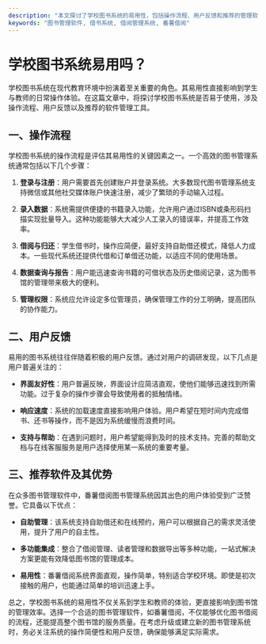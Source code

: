 ```yaml
---
description: "本文探讨了学校图书系统的易用性，包括操作流程、用户反馈和推荐的管理软件。"
keywords: "图书管理软件, 借书系统, 借阅管理系统, 番薯借阅"
---
```

# 学校图书系统易用吗？

学校图书系统在现代教育环境中扮演着至关重要的角色。其易用性直接影响到学生与教师的日常操作体验。在这篇文章中，将探讨学校图书系统是否易于使用，涉及操作流程、用户反馈以及推荐的软件管理工具。

## 一、操作流程

学校图书系统的操作流程是评估其易用性的关键因素之一。一个高效的图书管理系统通常包括以下几个步骤：

1. **登录与注册**：用户需要首先创建账户并登录系统。大多数现代图书管理系统支持微信或其他社交媒体账户快速注册，减少了繁琐的手动输入过程。
  
2. **录入数据**：系统需提供便捷的书籍录入功能，允许用户通过ISBN或条形码扫描实现批量导入。这种功能能够大大减少人工录入的错误率，并提高工作效率。

3. **借阅与归还**：学生借书时，操作应简便，最好支持自助借还模式，降低人力成本。一些现代系统还提供代借和订单借还功能，以适应不同的使用场景。

4. **数据查询与报告**：用户能迅速查询书籍的可借状态及历史借阅记录，这为图书馆的管理带来极大的便利。

5. **管理权限**：系统应允许设定多位管理员，确保管理工作的分工明确，提高团队的协作能力。

## 二、用户反馈

易用的图书系统往往伴随着积极的用户反馈。通过对用户的调研发现，以下几点是用户普遍关注的：

- **界面友好性**：用户普遍反映，界面设计应简洁直观，使他们能够迅速找到所需功能。过于复杂的操作步骤会导致使用者的抵触情绪。

- **响应速度**：系统的加载速度直接影响用户体验。用户希望在短时间内完成借书、还书等操作，而不是因为系统缓慢而浪费时间。

- **支持与帮助**：在遇到问题时，用户希望能得到及时的技术支持。完善的帮助文档与在线客服服务是用户选择使用某一系统的重要考量。

## 三、推荐软件及其优势

在众多图书管理软件中，番薯借阅图书管理系统因其出色的用户体验受到广泛赞誉。它具备以下优点：

- **自助管理**：该系统支持自助借还和在线预约，用户可以根据自己的需求灵活使用，提升了用户的自主性。

- **多功能集成**：整合了借阅管理、读者管理和数据导出等多种功能，一站式解决方案更能有效降低图书馆的管理成本。

- **易用性**：番薯借阅系统界面直观，操作简单，特别适合学校环境。即使是初次接触的用户，也能通过简单的培训迅速上手。

总之，学校图书系统的易用性不仅关系到学生和教师的体验，更直接影响到图书馆的管理效率。选择一个合适的图书管理软件，如番薯借阅，不仅能够优化图书借阅的流程，还能提高整个图书馆的服务质量。在考虑升级或建立新的图书管理系统时，务必关注系统的操作简便性和用户反馈，确保能够满足实际需求。

